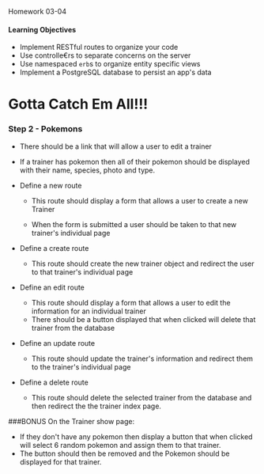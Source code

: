 Homework 03-04

#### Learning Objectives
- Implement RESTful routes to organize your code
- Use controlle€rs to separate concerns on the server
- Use namespaced `erb`s to organize entity specific views
- Implement a PostgreSQL database to persist an app's data

# Gotta Catch Em All!!!

<!-- ### Step 1
Set up a new web app using Sinatra. You should have the following folder structure:
- Views
  - trainers
  - pokemons
- Controllers
- Models
- server.rb -->
<!-- 
There should be a root route `/` that will display 2 links:
- A link to view the Pokemon Index
- A link to view the Trainer Index
 -->
### Step 2 - Pokemons
<!-- - Define an index route for your Pokemon controller -->
 <!--  - The index route should display all pokemon stored in your database -->
 <!--  - Each displayed pokemon should have a link that will take you to that pokemon's individual page
- Define a show route
  - The show route should display all information related to that individual pokemon
  - There should be a link displayed that will allow a user to navigate back to the pokemon index page. -->

<!-- ### Step 3 - Trainers
For trainers you will define the Seven RESTful Routes for your Trainer controller.
- Define an index route
  - This route should display all of the Trainer's stored in your database --><!-- 
  - Each displayed trainer should have a link that will take a user to that individual trainer's page -->
  <!-- - There should be a link displayed that will allow a user to create a new Trainer -->
 <!--  - There should be a link to go back to the Homepage
- Define a show route -->
 <!--  - This route should display the information for an individual trainer -->
<!--   - There should be a link that will allow a user to view the index of trainers -->

  - There should be a link that will allow a user to edit a trainer

  - If a trainer has pokemon then all of their pokemon should be displayed with their name, species, photo and type.

- Define a new route
  - This route should display a form that allows a user to create a new Trainer
  
  - When the form is submitted a user should be taken to that new trainer's individual page

- Define a create route
  - This route should create the new trainer object and redirect the user to that trainer's individual page
- Define an edit route
  - This route should display a form that allows a user to edit the information for an individual trainer
  - There should be a button displayed that when clicked will delete that trainer from the database
- Define an update route
  - This route should update the trainer's information and redirect them to the trainer's individual page
- Define a delete route
  - This route should delete the selected trainer from the database and then redirect the the trainer index page.

###BONUS
On the Trainer show page:
- If they don't have any pokemon then display a button that when clicked will select 6 random pokemon and assign them to that trainer.
- The button should then be removed and the Pokemon should be displayed for that trainer.